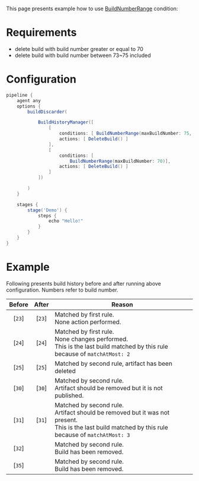 This page presents example how to use [BuildNumberRange](https://github.com/jenkinsci/build-history-manager-plugin/blob/master/src/main/java/pl/damianszczepanik/jenkins/buildhistorymanager/model/conditions/BuildNumberRangeCondition.java) condition:

# Requirements
- delete build with build number greater or equal to 70
- delete build with build number between 73~75 included

# Configuration
```groovy
pipeline {
    agent any
    options {
        buildDiscarder(

            BuildHistoryManager([
                [
                    conditions: [ BuildNumberRange(maxBuildNumber: 75, minBuildNumber: 73)],
                    actions: [ DeleteBuild() ]
                ],
                [
                    conditions: [
                        BuildNumberRange(maxBuildNumber: 70)],
                    actions: [ DeleteBuild() ]
                ]
            ])

        )
    }

    stages {
        stage('Demo') {
            steps {
                echo "Hello!"
            }
        }
    }
}
```

# Example

Following presents build history before and after running above configuration. Numbers refer to build number.

| Before | After | Reason |
|-|-|-|
| <div align="center">[`23`]</div> | <div align="center">[`23`]</div> | Matched by first rule.<br>None action performed. |
| <div align="center">[`24`]</div> | <div align="center">[`24`]</div> | Matched by first rule.<br> None changes performed.<br>This is the last build matched by this rule because of `matchAtMost: 2` |
| <div align="center">[`25`]</div> | <div align="center">[`25`]</div> | Matched by second rule, artifact has been deleted |
| <div align="center">[`30`]</div> | <div align="center">[`30`]</div> | Matched by second rule.<br>Artifact should be removed but it is not published. |
| <div align="center">[`31`]</div> | <div align="center">[`31`]</div> | Matched by second rule.<br>Artifact should be removed but it was not present.<br>This is the last build matched by this rule because of `matchAtMost: 3` |
| <div align="center">[`32`]</div> |  | Matched by second rule.<br>Build has been removed. |
| <div align="center">[`35`]</div> |  | Matched by second rule.<br>Build has been removed. |
